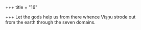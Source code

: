 +++
title = "16"

+++
Let the gods help us from there whence Viṣṇu strode out  
from the earth through the seven domains.  